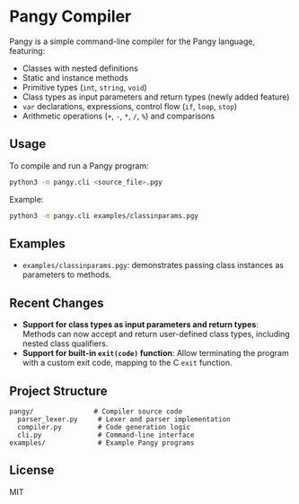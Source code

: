 # Pangy Compiler

Pangy is a simple command-line compiler for the Pangy language, featuring:

- Classes with nested definitions
- Static and instance methods
- Primitive types (`int`, `string`, `void`)
- Class types as input parameters and return types (newly added feature)
- `var` declarations, expressions, control flow (`if`, `loop`, `stop`)
- Arithmetic operations (`+`, `-`, `*`, `/`, `%`) and comparisons

## Usage

To compile and run a Pangy program:

```bash
python3 -m pangy.cli <source_file>.pgy
```

Example:

```bash
python3 -m pangy.cli examples/classinparams.pgy
```

## Examples

- `examples/classinparams.pgy`: demonstrates passing class instances as parameters to methods.

## Recent Changes

- **Support for class types as input parameters and return types**: Methods can now accept and return user-defined class types, including nested class qualifiers.
- **Support for built-in `exit(code)` function**: Allow terminating the program with a custom exit code, mapping to the C `exit` function.

## Project Structure

```
pangy/               # Compiler source code
  parser_lexer.py     # Lexer and parser implementation
  compiler.py         # Code generation logic
  cli.py              # Command-line interface
examples/             # Example Pangy programs
```

## License

MIT
